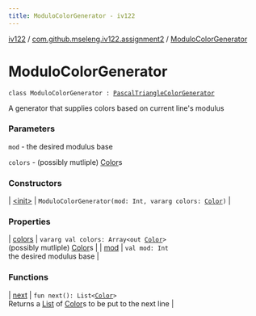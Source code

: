 ```yaml
---
title: ModuloColorGenerator - iv122
---
```


[iv122](../../index.md) / [com.github.mseleng.iv122.assignment2](../index.md) / [ModuloColorGenerator](.)

# ModuloColorGenerator

`class ModuloColorGenerator : `[`PascalTriangleColorGenerator`](../-pascal-triangle-color-generator/index.md)

A generator that supplies colors based on current line's modulus

### Parameters

`mod` - the desired modulus base

`colors` - (possibly mutliple) [Color](http://docs.oracle.com/javase/6/docs/api/java/awt/Color.html)s

### Constructors

| [&lt;init&gt;](-init-.md) | `ModuloColorGenerator(mod: Int, vararg colors: `[`Color`](http://docs.oracle.com/javase/6/docs/api/java/awt/Color.html)`)` |

### Properties

| [colors](colors.md) | `vararg val colors: Array<out `[`Color`](http://docs.oracle.com/javase/6/docs/api/java/awt/Color.html)`>`<br>(possibly mutliple) [Color](http://docs.oracle.com/javase/6/docs/api/java/awt/Color.html)s |
| [mod](mod.md) | `val mod: Int`<br>the desired modulus base |

### Functions

| [next](next.md) | `fun next(): List<`[`Color`](http://docs.oracle.com/javase/6/docs/api/java/awt/Color.html)`>`<br>Returns a [List](#) of [Color](http://docs.oracle.com/javase/6/docs/api/java/awt/Color.html)s to be put to the next line |

